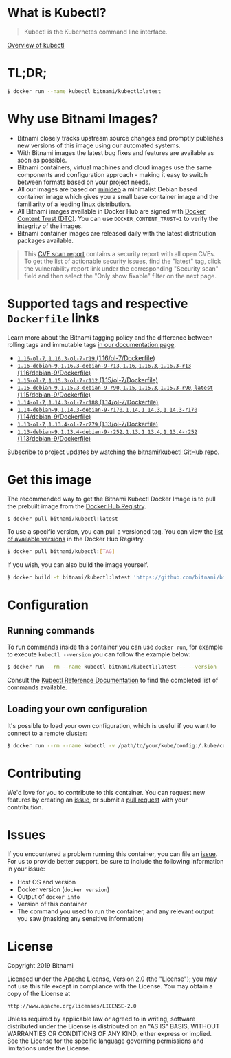 
# What is Kubectl?

> Kubectl is the Kubernetes command line interface.

[Overview of kubectl](https://kubernetes.io/docs/reference/kubectl/overview/)

# TL;DR;

```bash
$ docker run --name kubectl bitnami/kubectl:latest
```

# Why use Bitnami Images?

* Bitnami closely tracks upstream source changes and promptly publishes new versions of this image using our automated systems.
* With Bitnami images the latest bug fixes and features are available as soon as possible.
* Bitnami containers, virtual machines and cloud images use the same components and configuration approach - making it easy to switch between formats based on your project needs.
* All our images are based on [minideb](https://github.com/bitnami/minideb) a minimalist Debian based container image which gives you a small base container image and the familiarity of a leading linux distribution.
* All Bitnami images available in Docker Hub are signed with [Docker Content Trust (DTC)](https://docs.docker.com/engine/security/trust/content_trust/). You can use `DOCKER_CONTENT_TRUST=1` to verify the integrity of the images.
* Bitnami container images are released daily with the latest distribution packages available.


> This [CVE scan report](https://quay.io/repository/bitnami/kubectl?tab=tags) contains a security report with all open CVEs. To get the list of actionable security issues, find the "latest" tag, click the vulnerability report link under the corresponding "Security scan" field and then select the "Only show fixable" filter on the next page.

# Supported tags and respective `Dockerfile` links

Learn more about the Bitnami tagging policy and the difference between rolling tags and immutable tags [in our documentation page](https://docs.bitnami.com/containers/how-to/understand-rolling-tags-containers/).


* [`1.16-ol-7`, `1.16.3-ol-7-r19` (1.16/ol-7/Dockerfile)](https://github.com/bitnami/bitnami-docker-kubectl/blob/1.16.3-ol-7-r19/1.16/ol-7/Dockerfile)
* [`1.16-debian-9`, `1.16.3-debian-9-r13`, `1.16`, `1.16.3`, `1.16.3-r13` (1.16/debian-9/Dockerfile)](https://github.com/bitnami/bitnami-docker-kubectl/blob/1.16.3-debian-9-r13/1.16/debian-9/Dockerfile)
* [`1.15-ol-7`, `1.15.3-ol-7-r112` (1.15/ol-7/Dockerfile)](https://github.com/bitnami/bitnami-docker-kubectl/blob/1.15.3-ol-7-r112/1.15/ol-7/Dockerfile)
* [`1.15-debian-9`, `1.15.3-debian-9-r90`, `1.15`, `1.15.3`, `1.15.3-r90`, `latest` (1.15/debian-9/Dockerfile)](https://github.com/bitnami/bitnami-docker-kubectl/blob/1.15.3-debian-9-r90/1.15/debian-9/Dockerfile)
* [`1.14-ol-7`, `1.14.3-ol-7-r188` (1.14/ol-7/Dockerfile)](https://github.com/bitnami/bitnami-docker-kubectl/blob/1.14.3-ol-7-r188/1.14/ol-7/Dockerfile)
* [`1.14-debian-9`, `1.14.3-debian-9-r170`, `1.14`, `1.14.3`, `1.14.3-r170` (1.14/debian-9/Dockerfile)](https://github.com/bitnami/bitnami-docker-kubectl/blob/1.14.3-debian-9-r170/1.14/debian-9/Dockerfile)
* [`1.13-ol-7`, `1.13.4-ol-7-r279` (1.13/ol-7/Dockerfile)](https://github.com/bitnami/bitnami-docker-kubectl/blob/1.13.4-ol-7-r279/1.13/ol-7/Dockerfile)
* [`1.13-debian-9`, `1.13.4-debian-9-r252`, `1.13`, `1.13.4`, `1.13.4-r252` (1.13/debian-9/Dockerfile)](https://github.com/bitnami/bitnami-docker-kubectl/blob/1.13.4-debian-9-r252/1.13/debian-9/Dockerfile)

Subscribe to project updates by watching the [bitnami/kubectl GitHub repo](https://github.com/bitnami/bitnami-docker-kubectl).

# Get this image

The recommended way to get the Bitnami Kubectl Docker Image is to pull the prebuilt image from the [Docker Hub Registry](https://hub.docker.com/r/bitnami/kubectl).

```bash
$ docker pull bitnami/kubectl:latest
```

To use a specific version, you can pull a versioned tag. You can view the [list of available versions](https://hub.docker.com/r/bitnami/kubectl/tags/) in the Docker Hub Registry.

```bash
$ docker pull bitnami/kubectl:[TAG]
```

If you wish, you can also build the image yourself.

```bash
$ docker build -t bitnami/kubectl:latest 'https://github.com/bitnami/bitnami-docker-kubectl.git#master:1.15/debian-9'
```

# Configuration

## Running commands

To run commands inside this container you can use `docker run`, for example to execute `kubectl --version` you can follow the example below:

```bash
$ docker run --rm --name kubectl bitnami/kubectl:latest -- --version
```

Consult the [Kubectl Reference Documentation](https://kubernetes.io/docs/reference/generated/kubectl/kubectl-commands) to find the completed list of commands available.

## Loading your own configuration

It's possible to load your own configuration, which is useful if you want to connect to a remote cluster:

```bash
$ docker run --rm --name kubectl -v /path/to/your/kube/config:/.kube/config bitnami/kubectl:latest
```

# Contributing

We'd love for you to contribute to this container. You can request new features by creating an [issue](https://github.com/bitnami/bitnami-docker-kubectl/issues), or submit a [pull request](https://github.com/bitnami/bitnami-docker-kubectl/pulls) with your contribution.

# Issues

If you encountered a problem running this container, you can file an [issue](https://github.com/bitnami/bitnami-docker-kubectl/issues). For us to provide better support, be sure to include the following information in your issue:

- Host OS and version
- Docker version (`docker version`)
- Output of `docker info`
- Version of this container
- The command you used to run the container, and any relevant output you saw (masking any sensitive information)

# License

Copyright 2019 Bitnami

Licensed under the Apache License, Version 2.0 (the "License");
you may not use this file except in compliance with the License.
You may obtain a copy of the License at

    http://www.apache.org/licenses/LICENSE-2.0

Unless required by applicable law or agreed to in writing, software
distributed under the License is distributed on an "AS IS" BASIS,
WITHOUT WARRANTIES OR CONDITIONS OF ANY KIND, either express or implied.
See the License for the specific language governing permissions and
limitations under the License.
